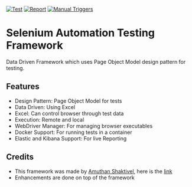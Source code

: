 [![Test](https://github.com/heyrmi/Selenium-Automation-Testing-Framework/actions/workflows/cron-test.yml/badge.svg?branch=master)](https://github.com/heyrmi/Selenium-Automation-Testing-Framework/actions/workflows/cron-test.yml)
[![Report](https://github.com/heyrmi/Selenium-Automation-Testing-Framework/actions/workflows/deploy-reports.yml/badge.svg?branch=master)](https://github.com/heyrmi/Selenium-Automation-Testing-Framework/actions/workflows/deploy-reports.yml)
[![Manual Triggers](https://github.com/heyrmi/Selenium-Automation-Testing-Framework/actions/workflows/test-inputs.yml/badge.svg?branch=master)](https://github.com/heyrmi/Selenium-Automation-Testing-Framework/actions/workflows/test-inputs.yml)

# Selenium Automation Testing Framework

Data Driven Framework which uses Page Object Model design pattern for testing. 

## Features

- Design Pattern: Page Object Model for tests
- Data Driven: Using Excel
- Excel: Can control browser through test data
- Execution: Remote and local 
- WebDriver Manager: For managing browser executables
- Docker Support: For running tests in a container
- Elastic and Kibana Support: For live Reporting


## Credits

- This framework was made by [Amuthan Shaktivel](https://github.com/amuthansakthivel), here is the [link](https://github.com/amuthansakthivel/SeleniumAutomationFramework_Youtube)
- Enhancements are done on top of the framework

